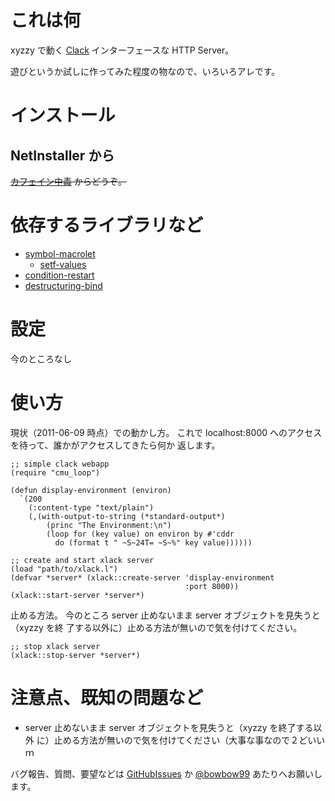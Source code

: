 これは何
========
xyzzy で動く [Clack] インターフェースな HTTP Server。

  [Clack]: http://clacklisp.org/

遊びというか試しに作ってみた程度の物なので、いろいろアレです。

インストール
============

NetInstaller から
-----------------
<del>[カフェイン中毒] からどうぞ。</del>

  [カフェイン中毒]: http://bowbow99.sakura.ne.jp/xyzzy/packages.l

依存するライブラリなど
======================
- [symbol-macrolet](http://github.com/bowbow99/xyzzy.symbol-macrolet)
  - [setf-values](http://github.com/bowbow99/xyzzy.setf-values)
- [condition-restart](http://github.com/bowbow99/xyzzy.condition-restart)
- [destructuring-bind](http://github.com/bowbow99/xyzzy.destructuring-bind/tree/develop)

設定
====
今のところなし

使い方
======
現状（2011-06-09 時点）での動かし方。
これで localhost:8000 へのアクセスを待って、誰かがアクセスしてきたら何か
返します。

    ;; simple clack webapp
    (require "cmu_loop")
    
    (defun display-environment (environ)
      `(200
        (:content-type "text/plain")
        (,(with-output-to-string (*standard-output*)
            (princ "The Environment:\n")
            (loop for (key value) on environ by #'cddr
              do (format t " ~S~24T= ~S~%" key value))))))
    
    ;; create and start xlack server
    (load "path/to/xlack.l")
    (defvar *server* (xlack::create-server 'display-environment
                                           :port 8000))
    (xlack::start-server *server*)

止める方法。
今のところ  server 止めないまま server オブジェクトを見失うと（xyzzy を終
了する以外に）止める方法が無いので気を付けてください。

    ;; stop xlack server
    (xlack::stop-server *server*)


注意点、既知の問題など
======================
* server 止めないまま server オブジェクトを見失うと（xyzzy を終了する以外
  に）止める方法が無いので気を付けてください（大事な事なので２どいいｍ

バグ報告、質問、要望などは [GitHubIssues] か [@bowbow99] あたりへお願いします。

  [GitHubIssues]: http://github.com/bowbow99/xyzzy.xlack/issues
  [@bowbow99]: http://twitter.com/bowbow99
